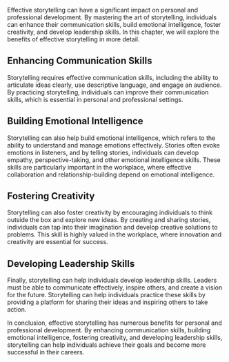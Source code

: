 
Effective storytelling can have a significant impact on personal and professional development. By mastering the art of storytelling, individuals can enhance their communication skills, build emotional intelligence, foster creativity, and develop leadership skills. In this chapter, we will explore the benefits of effective storytelling in more detail.

Enhancing Communication Skills
------------------------------

Storytelling requires effective communication skills, including the ability to articulate ideas clearly, use descriptive language, and engage an audience. By practicing storytelling, individuals can improve their communication skills, which is essential in personal and professional settings.

Building Emotional Intelligence
-------------------------------

Storytelling can also help build emotional intelligence, which refers to the ability to understand and manage emotions effectively. Stories often evoke emotions in listeners, and by telling stories, individuals can develop empathy, perspective-taking, and other emotional intelligence skills. These skills are particularly important in the workplace, where effective collaboration and relationship-building depend on emotional intelligence.

Fostering Creativity
--------------------

Storytelling can also foster creativity by encouraging individuals to think outside the box and explore new ideas. By creating and sharing stories, individuals can tap into their imagination and develop creative solutions to problems. This skill is highly valued in the workplace, where innovation and creativity are essential for success.

Developing Leadership Skills
----------------------------

Finally, storytelling can help individuals develop leadership skills. Leaders must be able to communicate effectively, inspire others, and create a vision for the future. Storytelling can help individuals practice these skills by providing a platform for sharing their ideas and inspiring others to take action.

In conclusion, effective storytelling has numerous benefits for personal and professional development. By enhancing communication skills, building emotional intelligence, fostering creativity, and developing leadership skills, storytelling can help individuals achieve their goals and become more successful in their careers.
